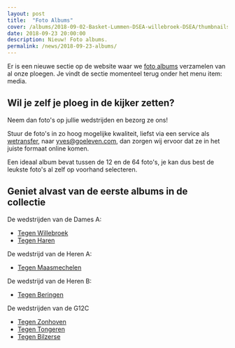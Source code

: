 ```yaml
---
layout: post
title:  "Foto Albums"
cover: /albums/2018-09-02-Basket-Lummen-DSEA-willebroek-DSEA/thumbnails/DSC_0252.JPG
date: 2018-09-23 20:00:00
description: Nieuw! Foto albums.
permalink: /news/2018-09-23-albums/
---
```


Er is een nieuwe sectie op de website waar we [foto albums](/albums/) verzamelen van al onze ploegen. Je vindt de sectie momenteel terug onder het menu item: media.

## Wil je zelf je ploeg in de kijker zetten?

Neem dan foto's op jullie wedstrijden en bezorg ze ons!

Stuur de foto's in zo hoog mogelijke kwaliteit, liefst via een service als [wetransfer](https://wetransfer.com/), naar [yves@goeleven.com](mailto:yves@goeleven), dan zorgen wij ervoor dat ze in het juiste formaat online komen.

Een ideaal album bevat tussen de 12 en de 64 foto's, je kan dus best de leukste foto's al zelf op voorhand selecteren.

## Geniet alvast van de eerste albums in de collectie

De wedstrijden van de Dames A:

 * [Tegen Willebroek](/albums/2018-09-02-Basket-Lummen-DSEA-willebroek-DSEA/)
 * [Tegen Haren](/albums/2018-09-08-Basket-Lummen-DSEA-haren-DSEA/)

De wedstrijd van de Heren A:

 * [Tegen Maasmechelen](/albums/2018-09-23-BC-Maasmechelen-HSE-A-Basket-Lummen-HSE-A/) 
 
De wedstrijd van de Heren B:

* [Tegen Beringen](/albums/2018-09-23-KBBC-Miners-Beringen-HSE-C-Basket-Lummen-HSE-B/)

De wedstrijden van de G12C

* [Tegen Zonhoven](/albums/2018-09-08-Basket-Zonhoven-G12B-Basket-Lummen-G12C/)
* [Tegen Tongeren](/albums/2018-09-16-Basket-Lummen-G12C-Basket-Tongeren-G12A/)
* [Tegen Bilzerse](/albums/2018-09-22-Bilzerse-BC-G12B-Basket-Lummen-G12C/)